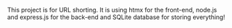 This project is for URL shorting. It is using htmx for the front-end, node.js and express.js for the back-end and SQLite database for storing everything! 
